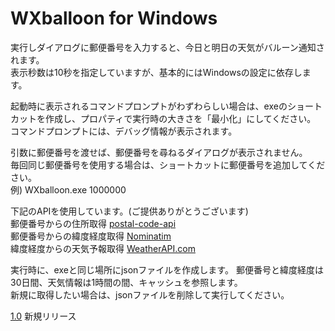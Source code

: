 # WXballoon for Windows
実行しダイアログに郵便番号を入力すると、今日と明日の天気がバルーン通知されます。  
表示秒数は10秒を指定していますが、基本的にはWindowsの設定に依存します。  
  
起動時に表示されるコマンドプロンプトがわずわらしい場合は、exeのショートカットを作成し、プロパティで実行時の大きさを「最小化」にしてください。  
コマンドプロンプトには、デバッグ情報が表示されます。  
  
引数に郵便番号を渡せば、郵便番号を尋ねるダイアログが表示されません。  
毎回同じ郵便番号を使用する場合は、ショートカットに郵便番号を追加してください。  
例) WXballoon.exe 1000000  
  
下記のAPIを使用しています。(ご提供ありがとうございます)  
郵便番号からの住所取得 [postal-code-api](https://github.com/madefor/postal-code-api)  
郵便番号からの緯度経度取得 [Nominatim](https://nominatim.org/)  
緯度経度からの天気予報取得 [WeatherAPI.com](https://www.weatherapi.com/) 
  
実行時に、exeと同じ場所にjsonファイルを作成します。 
郵便番号と緯度経度は30日間、天気情報は1時間の間、キャッシュを参照します。  
新規に取得したい場合は、jsonファイルを削除して実行してください。
  
[1.0](https://github.com/thrashem/WXballoon/Release/tag/1.0) 新規リリース
